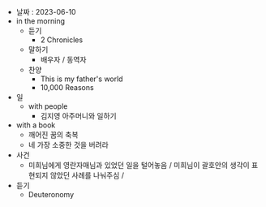 - 날짜 : 2023-06-10
- in the morning
	- 듣기
		- 2 Chronicles
	- 말하기
		-  배우자 / 동역자 
	- 찬양
		- This is my father's world
		- 10,000 Reasons
- 일
	- with people
		- 김지영 아주머니와 일하기
- with a book
	- 깨어진 꿈의 축복
	- 네 가장 소중한 것을 버려라
- 사건
	- 미희님에게 영란자매님과 있었던 일을 털어놓음 / 미희님이 괄호안의 생각이 표현되지 않았던 사례를 나눠주심 / 
- 듣기
	- Deuteronomy 
